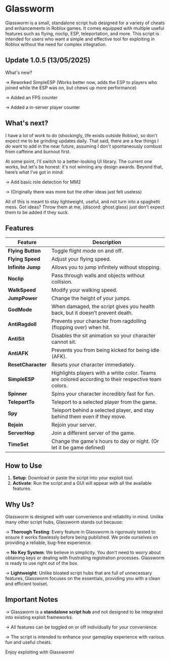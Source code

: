 # Glassworm

Glassworm is a small, standalone script hub designed for a variety of cheats and enhancements in Roblox games. It comes equipped with multiple useful features such as flying, noclip, ESP, teleportation, and more. This script is intended for users who want a simple and effective tool for exploiting in Roblox without the need for complex integration.

## Update 1.0.5 (13/05/2025)
What's new?

-> Reworked SimpleESP (Works better now, adds the ESP to players who joined while the ESP was on, but chews up more performance)

-> Added an FPS counter

-> Added a in-server player counter

## What's next?

I have a lot of work to do (shockingly, life exists outside Roblox), so don't expect me to be grinding updates daily. That said, there are a few things I *do* want to add in the near future, assuming I don't spontaneously combust from caffeine and burnout first.

At some point, I'll switch to a better-looking UI library. The current one works, but let's be honest: it's not winning any design awards. Beyond that, here’s what I’ve got in mind: 

-> Add basic role detection for MM2

-> (Originally there was more but the other ideas just felt useless)

All of this is meant to stay lightweight, useful, and not turn into a spaghetti mess. Got ideas? Throw them at me, (discord: ghost.glass) just don't expect them to be added if they suck.

## Features

| **Feature**       | **Description**                                                                                           |
|-------------------|-----------------------------------------------------------------------------------------------------------|
| **Flying Button** | Toggle flight mode on and off.                                                                            |
| **Flying Speed**  | Adjust your flying speed.                                                                                 |
| **Infinite Jump** | Allows you to jump infinitely without stopping.                                                           |
| **Noclip**        | Pass through walls and objects without collision.                                                         |
| **WalkSpeed**     | Modify your walking speed.                                                                                |
| **JumpPower**     | Change the height of your jumps.                                                                          |
| **GodMode**       | When damaged, the script gives you health back, but it doesn’t prevent death.                             |
| **AntiRagdoll**   | Prevents your character from ragdolling (flopping over) when hit.                                         |
| **AntiSit**       | Disables the sit animation so your character cannot sit.                                                  |
| **AntiAFK**       | Prevents you from being kicked for being idle (AFK).                                                      |
| **ResetCharacter**| Resets your character immediately.                                                                        |
| **SimpleESP**     | Highlights players with a white color. Teams are colored according to their respective team colors.       |
| **Spinner**       | Spins your character incredibly fast for fun.                                                             |
| **TeleportTo**    | Teleport to a selected player from the game.                                                              |
| **Spy**           | Teleport behind a selected player, and stay behind them even if they move.                                |
| **Rejoin**        | Rejoin your server.                                                                                       |
| **ServerHop**     | Join a different server of the game.                                                                      |
| **TimeSet**       | Change the game's hours to day or night. (Or let it be game defined)                                      |

## How to Use

1. **Setup**: Download or paste the script into your exploit tool.
2. **Activate**: Run the script and a GUI will appear with all the available features.

## Why Us?

Glassworm is designed with user convenience and reliability in mind. Unlike many other script hubs, Glassworm stands out because:

-> **Thorough Testing**: Every feature in Glassworm is rigorously tested to ensure it works flawlessly before being published. We pride ourselves on providing a reliable, bug-free experience.

-> **No Key System**: We believe in simplicity. You don't need to worry about obtaining keys or dealing with frustrating registration processes. Glassworm is ready to use right out of the box.

-> **Lightweight**: Unlike bloated script hubs that are full of unnecessary features, Glassworm focuses on the essentials, providing you with a clean and efficient toolset.

## Important Notes

-> Glassworm is a **standalone script hub** and not designed to be integrated into existing exploit frameworks.

-> All features can be toggled on or off individually for your convenience.

-> The script is intended to enhance your gameplay experience with various fun and useful cheats.

Enjoy exploiting with Glassworm!
